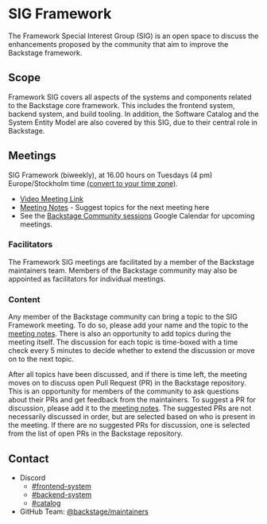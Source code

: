 # SIG Framework

The Framework Special Interest Group (SIG) is an open space to discuss the
enhancements proposed by the community that aim to improve the Backstage
framework.

## Scope

Framework SIG covers all aspects of the systems and components related to the
Backstage core framework. This includes the frontend system, backend system, and
build tooling. In addition, the Software Catalog and the System Entity Model are
also covered by this SIG, due to their central role in Backstage.

## Meetings

SIG Framework (biweekly), at 16.00 hours on Tuesdays (4 pm) Europe/Stockholm
time
[(convert to your time zone)](https://dateful.com/convert/stockholm-sweden?t=16).

- [Video Meeting Link](https://meet.google.com/gge-nvsb-dxa)
- [Meeting Notes](https://docs.google.com/document/d/1q6wavWvX6byPlO2q7KjD7CvGzZknHWQrqk8Q9il2T3I) -
  Suggest topics for the next meeting here
- See the
  [Backstage Community sessions](https://calendar.google.com/calendar/u/0?cid=Y19xdXA5Z2JobjlzcXB1YW82dHJ0dGQ4bWs1c0Bncm91cC5jYWxlbmRhci5nb29nbGUuY29t)
  Google Calendar for upcoming meetings.

### Facilitators

The Framework SIG meetings are facilitated by a member of the Backstage
maintainers team. Members of the Backstage community may also be appointed as
facilitators for individual meetings.

### Content

Any member of the Backstage community can bring a topic to the SIG Framework
meeting. To do so, please add your name and the topic to the
[meeting notes](https://docs.google.com/document/d/1q6wavWvX6byPlO2q7KjD7CvGzZknHWQrqk8Q9il2T3I).
There is also an opportunity to add topics during the meeting itself. The
discussion for each topic is time-boxed with a time check every 5 minutes to
decide whether to extend the discussion or move on to the next topic.

After all topics have been discussed, and if there is time left, the meeting
moves on to discuss open Pull Request (PR) in the Backstage repository. This is
an opportunity for members of the community to ask questions about their PRs and
get feedback from the maintainers. To suggest a PR for discussion, please add it
to the
[meeting notes](https://docs.google.com/document/d/1q6wavWvX6byPlO2q7KjD7CvGzZknHWQrqk8Q9il2T3I).
The suggested PRs are not necessarily discussed in order, but are selected based
on who is present in the meeting. If there are no suggested PRs for discussion,
one is selected from the list of open PRs in the Backstage repository.

## Contact

- Discord
  - [#frontend-system](https://discord.com/channels/687207715902193673/1101159492298743808)
  - [#backend-system](https://discord.com/channels/687207715902193673/1034089724664610938)
  - [#catalog](https://discord.com/channels/687207715902193673/923144214580191282)
- GitHub Team:
  [@backstage/maintainers](https://github.com/orgs/backstage/teams/maintainers)
